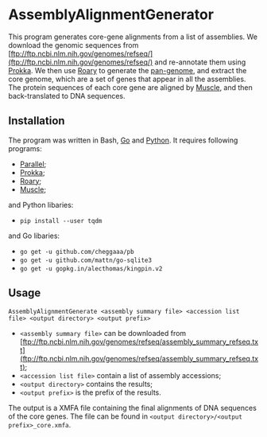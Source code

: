 # AssemblyAlignmentGenerator
This program generates core-gene alignments from a list of assemblies. We download the genomic sequences from [ftp://ftp.ncbi.nlm.nih.gov/genomes/refseq/](ftp://ftp.ncbi.nlm.nih.gov/genomes/refseq/) and re-annotate them using [Prokka](https://github.com/tseemann/prokka). We then use [Roary](https://github.com/sanger-pathogens/Roary) to generate the [pan-genome](https://en.wikipedia.org/wiki/Pan-genome), and extract the core genome, which are a set of genes that appear in all the assemblies. The protein sequences of each core gene are aligned by [Muscle](https://www.drive5.com/muscle), and then back-translated to DNA sequences.

## Installation
The program was written in Bash, [Go](https://golang.org) and [Python](https://www.python.org). It requires following programs:
* [Parallel](https://www.gnu.org/software/parallel/);
* [Prokka](https://github.com/tseemann/prokka);
* [Roary](https://github.com/sanger-pathogens/Roary);
* [Muscle](https://www.drive5.com/muscle);

and Python libaries:
* `pip install --user tqdm`

and Go libaries:
* `go get -u github.com/cheggaaa/pb`
* `go get -u github.com/mattn/go-sqlite3`
* `go get -u gopkg.in/alecthomas/kingpin.v2`

## Usage
`AssemblyAlignmentGenerate <assembly summary file> <accession list file> <output directory> <output prefix>`
  * `<assembly summary file>` can be downloaded from [ftp://ftp.ncbi.nlm.nih.gov/genomes/refseq/assembly_summary_refseq.txt](ftp://ftp.ncbi.nlm.nih.gov/genomes/refseq/assembly_summary_refseq.txt);
  * `<accession list file>` contain a list of assembly accessions;
  * `<output directory>` contains the results;
  * `<output prefix>` is the prefix of the results.

The output is a XMFA file containing the final alignments of DNA sequences of the core genes. The file can be found in `<output directory>/<output prefix>_core.xmfa`.
